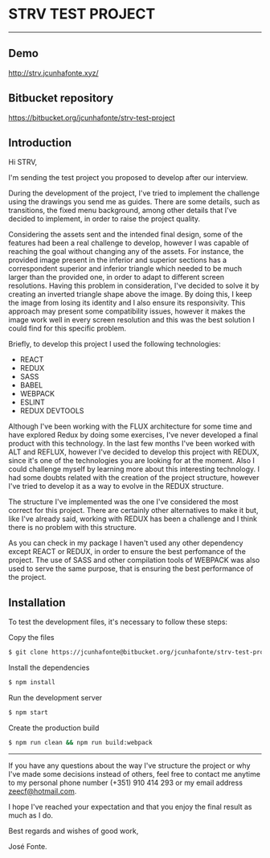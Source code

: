 # STRV TEST PROJECT

---

## Demo

http://strv.jcunhafonte.xyz/

## Bitbucket repository

https://bitbucket.org/jcunhafonte/strv-test-project


## Introduction

Hi STRV,

I'm sending the test project you proposed to develop after our interview.

During the development of the project, I've tried to implement the challenge using the drawings you send me as guides. There are some details, such as transitions, the fixed menu background, among other details that I've decided to implement, in order to raise the project quality.

Considering the assets sent and the intended final design, some of the features had been a real challenge to develop, however I was capable of reaching the goal without changing any of the assets.
For instance, the provided image present in the inferior and superior sections has a correspondent superior and inferior triangle which needed to be much larger than the provided one, in order to adapt to different screen resolutions. Having this problem in consideration, I've decided to solve it by creating an inverted triangle shape above the image. By doing this, I keep the image from losing its identity and I also ensure its responsivity. This approach may present some compatibility issues, however it makes the image work well in every screen resolution and this was the best solution I could find for this specific problem.

Briefly, to develop this project I used the following technologies:
- REACT
- REDUX
- SASS
- BABEL
- WEBPACK
- ESLINT
- REDUX DEVTOOLS

Although I've been working with the FLUX architecture for some time and have explored Redux by doing some exercises, I've never developed a final product with this technology. In the last few months I've been worked with ALT and REFLUX, however I've decided to develop this project with REDUX, since it's one of the technologies you are looking for at the moment. Also I could challenge myself by learning more about this interesting technology.
I had some doubts related with the creation of the project structure, however I've tried to develop it as a way to evolve in the REDUX structure.

The structure I've implemented was the one I've considered the most correct for this project. There are certainly other alternatives to make it but, like I've already said, working with REDUX has been a challenge and I think there is no problem with this structure.

As you can check in my package I haven't used any other dependency except REACT or REDUX, in order to ensure the best perfomance of the project.
The use of SASS and other compilation tools of WEBPACK was also used to serve the same purpose, that is ensuring the best performance of the project.

## Installation

To test the development files, it's necessary to follow these steps:

Copy the files
```bash
$ git clone https://jcunhafonte@bitbucket.org/jcunhafonte/strv-test-project.git
```

Install the dependencies
```bash
$ npm install
```

Run the development server
```bash
$ npm start
```

Create the production build
```bash
$ npm run clean && npm run build:webpack
```

---

If you have any questions about the way I've structure the project or why I've made some decisions instead of others, feel free to contact me anytime to my personal phone number (+351) 910 414 293 or my email address zeecf@hotmail.com.

I hope I've reached your expectation and that you enjoy the final result as much as I do.

Best regards and wishes of good work,

José Fonte.
